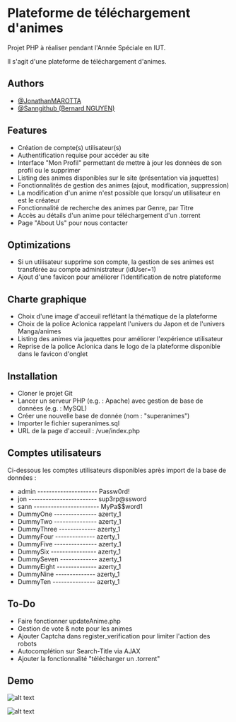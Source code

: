 
# Plateforme de téléchargement d'animes


Projet PHP à réaliser pendant l'Année Spéciale en IUT.

Il s'agit d'une plateforme de téléchargement d'animes.
## Authors

- [@JonathanMAROTTA](https://github.com/JonathanMAROTTA)
- [@Sanngithub (Bernard NGUYEN)](https://github.com/Sanngithub)
## Features

- Création de compte(s) utilisateur(s)
- Authentification requise pour accéder au site
- Interface "Mon Profil" permettant de mettre à jour les données de son profil ou le supprimer
- Listing des animes disponibles sur le site (présentation via jaquettes)
- Fonctionnalités de gestion des animes (ajout, modification, suppression)
- La modification d'un anime n'est possible que lorsqu'un utilisateur en est le créateur
- Fonctionnalité de recherche des animes par Genre, par Titre
- Accès au détails d'un anime pour téléchargement d'un .torrent
- Page "About Us" pour nous contacter
## Optimizations

- Si un utilisateur supprime son compte, la gestion de ses animes est transférée au compte administrateur (idUser=1)
- Ajout d'une favicon pour améliorer l'identification de notre plateforme

## Charte graphique

- Choix d'une image d'acceuil reflétant la thématique de la plateforme
- Choix de la police Aclonica rappelant l'univers du Japon et de l'univers Manga/animes
- Listing des animes via jaquettes pour améliorer l'expérience utilisateur
- Reprise de la police Aclonica dans le logo de la plateforme disponible dans le favicon d'onglet
## Installation

- Cloner le projet Git
- Lancer un serveur PHP (e.g. : Apache) avec gestion de base de données (e.g. : MySQL)
- Créer une nouvelle base de donnée (nom : "superanimes")
- Importer le fichier superanimes.sql
- URL de la page d'acceuil : /vue/index.php
## Comptes utilisateurs

Ci-dessous les comptes utilisateurs disponibles après import de la base de données :

- admin ---------------------   Passw0rd!
- jon   ------------------------   sup3rp@ssword
- sann  -----------------------   MyPa$$word1
- DummyOne  ---------------   azerty_1
- DummyTwo  ---------------   azerty_1
- DummyThree    -------------   azerty_1
- DummyFour --------------   azerty_1
- DummyFive ---------------   azerty_1
- DummySix  ----------------   azerty_1
- DummySeven    -------------   azerty_1
- DummyEight    --------------   azerty_1
- DummyNine --------------   azerty_1
- DummyTen  ---------------   azerty_1

## To-Do

- Faire fonctionner updateAnime.php
- Gestion de vote & note pour les animes
- Ajouter Captcha dans register_verification pour limiter l'action des robots
- Autocomplétion sur Search-Title via AJAX
- Ajouter la fonctionnalité "télécharger un .torrent"
## Demo

![alt text](https://github.com/Sanngithub/ProjetPHP/main/pictures/demo0.png?raw=true)

![alt text](https://github.com/Sanngithub/ProjetPHP/main/pictures/demo10.png?raw=true)
